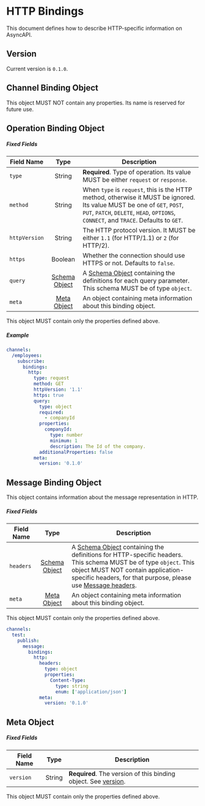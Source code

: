 # HTTP Bindings

This document defines how to describe HTTP-specific information on AsyncAPI.

<a name="version"></a>

## Version

Current version is `0.1.0`.


<a name="channel"></a>

## Channel Binding Object

This object MUST NOT contain any properties. Its name is reserved for future use.


<a name="operation"></a>

## Operation Binding Object

##### Fixed Fields

Field Name | Type | Description
---|:---:|---
<a name="operationBindingObjectType"></a>`type` | String | **Required**. Type of operation. Its value MUST be either `request` or `response`.
<a name="operationBindingObjectMethod"></a>`method` | String | When `type` is `request`, this is the HTTP method, otherwise it MUST be ignored. Its value MUST be one of `GET`, `POST`, `PUT`, `PATCH`, `DELETE`, `HEAD`, `OPTIONS`, `CONNECT`, and `TRACE`. Defaults to `GET`.
<a name="operationBindingObjectHTTPVersion"></a>`httpVersion` | String | The HTTP protocol version. It MUST be either `1.1` (for HTTP/1.1) or `2` (for HTTP/2).
<a name="operationBindingObjectHttps"></a>`https` | Boolean | Whether the connection should use HTTPS or not. Defaults to `false`.
<a name="operationBindingObjectQuery"></a>`query` | [Schema Object](../asyncapi.md#schemaObject) | A [Schema Object](../asyncapi.md#schemaObject) containing the definitions for each query parameter. This schema MUST be of type `object`.
<a name="operationBindingObjectMeta"></a>`meta` | [Meta Object](#metaObject) | An object containing meta information about this binding object.

This object MUST contain only the properties defined above.

##### Example

```yaml
channels:
  /employees:
    subscribe:
      bindings:
        http:
          type: request
          method: GET
          httpVersion: '1.1'
          https: true
          query:
            type: object
            required:
              - companyId
            properties:
              companyId:
                type: number
                minimum: 1
                description: The Id of the company.
            additionalProperties: false
          meta:
            version: '0.1.0'
```


<a name="message"></a>

## Message Binding Object

This object contains information about the message representation in HTTP.

##### Fixed Fields

Field Name | Type | Description
---|:---:|---
<a name="messageBindingObjectHeaders"></a>`headers` | [Schema Object](../asyncapi.md#schemaObject) | A [Schema Object](../asyncapi.md#schemaObject) containing the definitions for HTTP-specific headers. This schema MUST be of type `object`. This object MUST NOT contain application-specific headers, for that purpose, please use [Message headers](../asyncapi.md#messageObjectHeaders).
<a name="operationBindingObjectMeta"></a>`meta` | [Meta Object](#metaObject) | An object containing meta information about this binding object.

This object MUST contain only the properties defined above.


```yaml
channels:
  test:
    publish:
      message:
        bindings:
          http:
            headers:
              type: object
              properties:
                Content-Type:
                  type: string
                  enum: ['application/json']
            meta:
              version: '0.1.0'
```

## Meta Object

##### Fixed Fields

Field Name | Type | Description
---|:---:|---
<a name="metaObjectVersion"></a>`version` | String | **Required**. The version of this binding object. See [version](#version).

This object MUST contain only the properties defined above.
